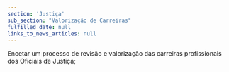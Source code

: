 ```yaml
---
section: 'Justiça'
sub_section: "Valorização de Carreiras"
fulfilled_date: null
links_to_news_articles: null
---
```


Encetar um processo de revisão e valorização das carreiras profissionais dos Oficiais de Justiça;